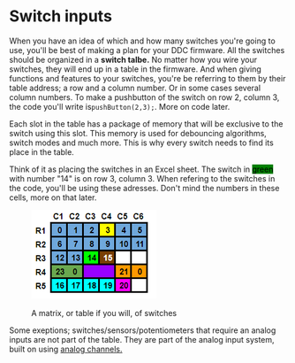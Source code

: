# Switch inputs

When you have an idea of which and how many switches you're going to use, you'll be best of making a plan for your DDC firmware. All the switches should be organized in a **switch talbe.** No matter how you wire your switches, they will end up in a table in the firmware. And when giving functions and features to your switches, you're be referring to them by their table address; a row and a column number. Or in some cases several column numbers. To make a pushbutton of the switch on row 2, column 3, the code you'll write is`pushButton(2,3);`. More on code later.

Each slot in the table has a package of memory that will be exclusive to the switch using this slot. This memory is used for debouncing algorithms, switch modes and much more. This is why every switch needs to find its place in the table.

Think of it as placing the switches in an Excel sheet. The switch in <mark style="background-color:green;">green</mark> with number "14" is on row 3, column 3. When refering to the switches in the code, you'll be using these adresses. Don't mind the numbers in these cells, more on that later.&#x20;

<figure><img src="../../.gitbook/assets/image (3) (1) (1) (1) (1) (1) (1).png" alt=""><figcaption><p>A matrix, or table if you will, of switches</p></figcaption></figure>

Some exeptions; switches/sensors/potentiometers that require an analog inputs are not part of the table. They are part of the analog input system, built on using [analog channels.](../analog-inputs/)
